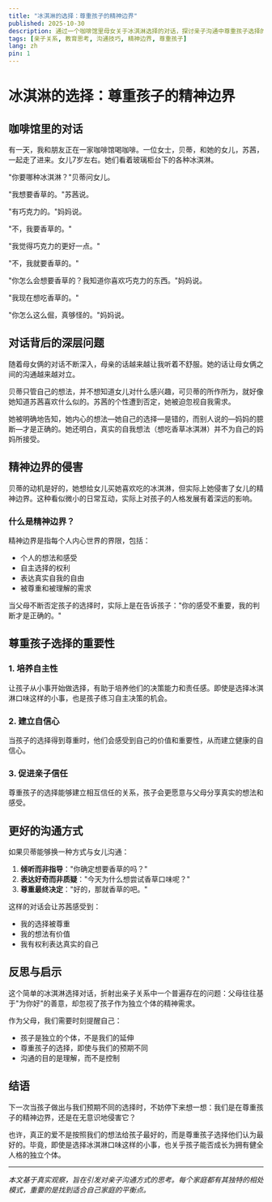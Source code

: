 ```yaml
---
title: "冰淇淋的选择：尊重孩子的精神边界"
published: 2025-10-30
description: 通过一个咖啡馆里母女关于冰淇淋选择的对话，探讨亲子沟通中尊重孩子选择的重要性，以及如何保护孩子的精神边界。
tags: [亲子关系, 教育思考, 沟通技巧, 精神边界, 尊重孩子]
lang: zh
pin: 1
---
```


# 冰淇淋的选择：尊重孩子的精神边界

## 咖啡馆里的对话

有一天，我和朋友正在一家咖啡馆喝咖啡。一位女士，贝蒂，和她的女儿，苏茜，一起走了进来。女儿7岁左右。她们看着玻璃柜台下的各种冰淇淋。

"你要哪种冰淇淋？"贝蒂问女儿。

"我想要香草的。"苏茜说。

"有巧克力的。"妈妈说。

"不，我要香草的。"

"我觉得巧克力的更好一点。"

"不，我就要香草的。"

"你怎么会想要香草的？我知道你喜欢巧克力的东西。"妈妈说。

"我现在想吃香草的。"

"你怎么这么倔，真够怪的。"妈妈说。

## 对话背后的深层问题

随着母女俩的对话不断深入，母亲的话越来越让我听着不舒服。她的话让母女俩之间的沟通越来越对立。

贝蒂只管自己的想法，并不想知道女儿对什么感兴趣，可贝蒂的所作所为，就好像她知道苏茜喜欢什么似的。苏茜的个性遭到否定，她被迫忽视自我需求。

她被明确地告知，她内心的想法—她自己的选择—是错的，而别人说的—妈妈的臆断—才是正确的。她还明白，真实的自我想法（想吃香草冰淇淋）并不为自己的妈妈所接受。

## 精神边界的侵害

贝蒂的动机是好的，她想给女儿买她喜欢吃的冰淇淋，但实际上她侵害了女儿的精神边界。这种看似微小的日常互动，实际上对孩子的人格发展有着深远的影响。

### 什么是精神边界？

精神边界是指每个人内心世界的界限，包括：
- 个人的想法和感受
- 自主选择的权利
- 表达真实自我的自由
- 被尊重和被理解的需求

当父母不断否定孩子的选择时，实际上是在告诉孩子："你的感受不重要，我的判断才是正确的。"

## 尊重孩子选择的重要性

### 1. 培养自主性
让孩子从小事开始做选择，有助于培养他们的决策能力和责任感。即使是选择冰淇淋口味这样的小事，也是孩子练习自主决策的机会。

### 2. 建立自信心
当孩子的选择得到尊重时，他们会感受到自己的价值和重要性，从而建立健康的自信心。

### 3. 促进亲子信任
尊重孩子的选择能够建立相互信任的关系，孩子会更愿意与父母分享真实的想法和感受。

## 更好的沟通方式

如果贝蒂能够换一种方式与女儿沟通：

1. **倾听而非指导**："你确定想要香草的吗？"
2. **表达好奇而非质疑**："今天为什么想尝试香草口味呢？"
3. **尊重最终决定**："好的，那就香草的吧。"

这样的对话会让苏茜感受到：
- 我的选择被尊重
- 我的想法有价值
- 我有权利表达真实的自己

## 反思与启示

这个简单的冰淇淋选择对话，折射出亲子关系中一个普遍存在的问题：父母往往基于"为你好"的善意，却忽视了孩子作为独立个体的精神需求。

作为父母，我们需要时刻提醒自己：
- 孩子是独立的个体，不是我们的延伸
- 尊重孩子的选择，即使与我们的预期不同
- 沟通的目的是理解，而不是控制

## 结语

下一次当孩子做出与我们预期不同的选择时，不妨停下来想一想：我们是在尊重孩子的精神边界，还是在无意识地侵害它？

也许，真正的爱不是按照我们的想法给孩子最好的，而是尊重孩子选择他们认为最好的。毕竟，即使是选择冰淇淋口味这样的小事，也关乎孩子能否成长为拥有健全人格的独立个体。

---

*本文基于真实观察，旨在引发对亲子沟通方式的思考。每个家庭都有其独特的相处模式，重要的是找到适合自己家庭的平衡点。*